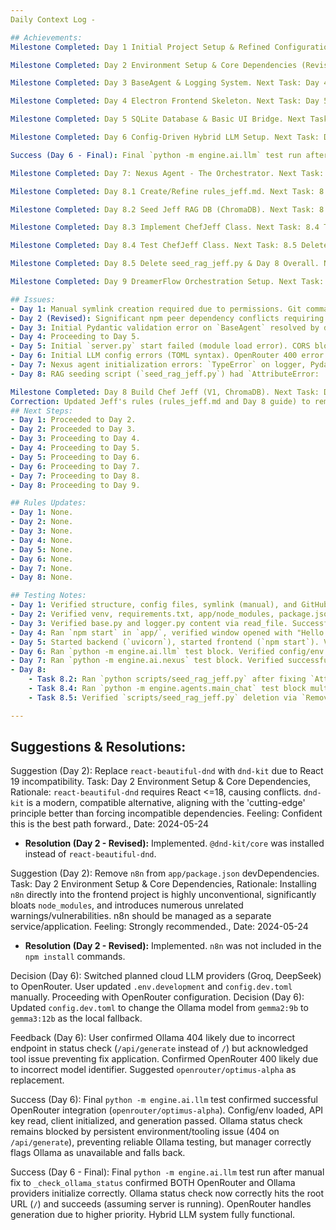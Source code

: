 ```yaml
---
Daily Context Log - 

## Achievements:
Milestone Completed: Day 1 Initial Project Setup & Refined Configuration. Next Task: Day 2 Environment Setup & Core Dependencies. Feeling: Foundation poured, blueprints look solid! Ready for tools. Date: 2024-05-24

Milestone Completed: Day 2 Environment Setup & Core Dependencies (Revised). Next Task: Day 3 BaseAgent & Logging System. Feeling: Finally resolved Day 2 dependency conflicts (DnD, ESLint). Ready to move forward definitively. Date: 2025-04-10

Milestone Completed: Day 3 BaseAgent & Logging System. Next Task: Day 4 Electron Frontend Skeleton. Feeling: Day 3 properly completed, tested, and approved. Rules adherence reinforced. Foundation feels solid. Date: 2025-04-10

Milestone Completed: Day 4 Electron Frontend Skeleton. Next Task: Day 5 SQLite Database & Basic UI Bridge. Feeling: Basic window is up! Seeing React render feels like progress. Ready for DB and bridge. Date: 2025-04-10

Milestone Completed: Day 5 SQLite Database & Basic UI Bridge. Next Task: Day 6 Config-Driven Hybrid LLM Setup. Feeling: Good progress, DB created and bridge works after fixing initial issues. Ready for core AI logic. Date: 2025-04-10

Milestone Completed: Day 6 Config-Driven Hybrid LLM Setup. Next Task: Day 7 Nexus Agent - The Orchestrator. Feeling: LLM system is operational! The manual fix for Ollama status check was necessary but successful. Ready for Nexus. Date: 2025-04-11

Success (Day 6 - Final): Final `python -m engine.ai.llm` test run after manual fix to `_check_ollama_status` confirmed BOTH OpenRouter and Ollama providers initialize correctly. Ollama status check now correctly hits the root URL (`/`) and succeeds (assuming server is running). OpenRouter handles generation due to higher priority. Hybrid LLM system fully functional.

Milestone Completed: Day 7: Nexus Agent - The Orchestrator. Next Task: Day 8 Build Chef Jeff (Main Chat Agent). Feeling: Satisfied after debugging Nexus init/LLM call issues. Ready for Jeff. Date: 2025-04-11

Milestone Completed: Day 8.1 Create/Refine rules_jeff.md. Next Task: 8.2 Seed Jeff RAG DB. Feeling: Confident Jeff's rules are well-defined now using Agent_Details.md. Date: 2025-04-11

Milestone Completed: Day 8.2 Seed Jeff RAG DB (ChromaDB). Next Task: 8.3 Implement Jeff Class. Feeling: Good progress, RAG DB seeded with ChromaDB after troubleshooting. Date: 2025-04-11

Milestone Completed: Day 8.3 Implement ChefJeff Class. Next Task: 8.4 Test Jeff Class. Feeling: Jeff class structure implemented, ready for testing. Date: 2025-04-11

Milestone Completed: Day 8.4 Test ChefJeff Class. Next Task: 8.5 Delete seed_rag_jeff.py. Feeling: Relieved! Jeff test passed after significant debugging: corrected BaseAgent `user_dir` validation (Optional[str]), fixed Pydantic field definition order/initialization for ChefJeff (`rules`, `llm`, RAG fields), aligned `step`/`run` signatures with BaseAgent, corrected `Memory.get_history` usage (removed `last_n`, fixed call in test block print), fixed `Message` instantiation (`role` vs `sender`), and corrected `LLM.generate` call format (message list vs prompt string). Test verified RAG init, rule loading, LLM call via OpenRouter, memory updates. Ready to clean up and move to Day 9. Date: 2025-04-11

Milestone Completed: Day 8.5 Delete seed_rag_jeff.py & Day 8 Overall. Next Task: Day 9.1 Define Bridge Requirements & Plan. Feeling: Day 8 complete. Jeff is functional, RAG seeded, code cleaned up. Ready to build the communication bridge for agent interaction. Date: 2025-04-11

Milestone Completed: Day 9 DreamerFlow Orchestration Setup. Next Task: Day 10 UI Shell: Tabs, Beginner Mode & Backend Listener. Feeling: Back on track! The conductor structure is in place. Date: 2024-07-28

## Issues:
- Day 1: Manual symlink creation required due to permissions. Git commands needed step-by-step execution initially.
- Day 2 (Revised): Significant npm peer dependency conflicts requiring `--legacy-peer-deps`. Incompatibility of `eslint-config-airbnb` with ESLint v9.
- Day 3: Initial Pydantic validation error on `BaseAgent` resolved by declaring field. Minor PowerShell errors during testing related to `| cat` piping, but Python scripts executed successfully.
- Day 4: Proceeding to Day 5.
- Day 5: Initial `server.py` start failed (module load error). CORS blocked initial fetch. `dreamer.db` not created initially due to missing instantiation. Electron Security Warning logged for later.
- Day 6: Initial LLM config errors (TOML syntax). OpenRouter 400 error due to incorrect model name. Persistent Ollama status check failure (404) due to external environment/tooling issue requiring manual code fix in `_check_ollama_status` (using `/` instead of `/api/generate`).
- Day 7: Nexus agent initialization errors: `TypeError` on logger, Pydantic `ValueError` (missing `llm`), `ValidationError` (incorrect `super().__init__` order), `AttributeError` (invalid `AgentState`), `TypeError` (LLM `generate` args).
- Day 8: RAG seeding script (`seed_rag_jeff.py`) had `AttributeError: 'Client' object has no attribute 'persist'`. ChefJeff testing (`main_chat.py` test block) involved multiple errors: Pydantic `ValidationError` (`user_dir` type `str` vs `Optional[str]`), Pydantic `ValueError` (field assignment order for `rules`, `llm`, etc.), `BaseAgent` signature mismatches (`step`, `run`), `AttributeError` (`Memory.get_formatted_history`), `TypeError` (`Memory.get_history` kwargs), `AttributeError` (`ChefJeff` missing `llm`), Pydantic `ValidationError` (`Message` missing `role`), final `AttributeError` in test block print statement (`get_formatted_history`).

Milestone Completed: Day 8 Build Chef Jeff (V1, ChromaDB). Next Task: Day 9 Agent Communication Bridge. Feeling: Jeff is fully functional, RAG/Rules/LLM all integrated, test block passes. Ready for agent-to-agent comms. Date: 2025-04-11
Correction: Updated Jeff's rules (rules_jeff.md and Day 8 guide) to remove all references to ragstack and clarify ChromaDB/embedding model usage. All documentation and code are now consistent. Date: 2025-04-11
## Next Steps:
- Day 1: Proceeded to Day 2.
- Day 2: Proceeded to Day 3.
- Day 3: Proceeding to Day 4.
- Day 4: Proceeding to Day 5.
- Day 5: Proceeding to Day 6.
- Day 6: Proceeding to Day 7.
- Day 7: Proceeding to Day 8.
- Day 8: Proceeding to Day 9.

## Rules Updates:
- Day 1: None.
- Day 2: None.
- Day 3: None.
- Day 4: None.
- Day 5: None.
- Day 6: None.
- Day 7: None.
- Day 8: None.

## Testing Notes:
- Day 1: Verified structure, config files, symlink (manual), and GitHub commit.
- Day 2: Verified venv, requirements.txt, app/node_modules, package.json/lock, eslint.config.mjs. Confirmed n8n exclusion. Manual Git commit needed due to earlier failed installs.
- Day 3: Verified base.py and logger.py content via read_file. Successfully executed `python -m engine.core.logger` and `python -m engine.agents.base` test blocks.
- Day 4: Ran `npm start` in `app/`, verified window opened with "Hello from DreamerAI!" message. Checked DevTools console for preload message and errors (none found). Closed app.
- Day 5: Started backend (`uvicorn`), started frontend (`npm start`). Verified backend connection message in UI and DevTools console. Verified `dreamer.db` file creation. Stopped both processes.
- Day 6: Ran `python -m engine.ai.llm` test block. Verified config/env loading, API key detection, client initialization (OpenRouter). Ollama status initially failed (404), manually fixed `_check_ollama_status` in code and re-ran test block, confirming successful status check for Ollama and successful generation via OpenRouter.
- Day 7: Ran `python -m engine.ai.nexus` test block. Verified successful initialization and basic LLM call (via OpenRouter) after resolving multiple initialization/Pydantic/LLM call errors.
- Day 8:
    - Task 8.2: Ran `python scripts/seed_rag_jeff.py` after fixing `AttributeError`, verified successful seeding and `data/rag_dbs/rag_jeff` directory creation/population.
    - Task 8.4: Ran `python -m engine.agents.main_chat` test block multiple times. Verified RAG init, rule loading, successful LLM call (OpenRouter), memory updates, and final response print after resolving numerous Pydantic, signature, `AttributeError`, `TypeError`, and `Message` instantiation issues.
    - Task 8.5: Verified `scripts/seed_rag_jeff.py` deletion via `Remove-Item` success.

---
```


## Suggestions & Resolutions:

Suggestion (Day 2): Replace `react-beautiful-dnd` with `dnd-kit` due to React 19 incompatibility. Task: Day 2 Environment Setup & Core Dependencies, Rationale: `react-beautiful-dnd` requires React <=18, causing conflicts. `dnd-kit` is a modern, compatible alternative, aligning with the 'cutting-edge' principle better than forcing incompatible dependencies. Feeling: Confident this is the best path forward., Date: 2024-05-24
*   **Resolution (Day 2 - Revised):** Implemented. `@dnd-kit/core` was installed instead of `react-beautiful-dnd`.

Suggestion (Day 2): Remove `n8n` from `app/package.json` devDependencies. Task: Day 2 Environment Setup & Core Dependencies, Rationale: Installing `n8n` directly into the frontend project is highly unconventional, significantly bloats `node_modules`, and introduces numerous unrelated warnings/vulnerabilities. n8n should be managed as a separate service/application. Feeling: Strongly recommended., Date: 2024-05-24
*   **Resolution (Day 2 - Revised):** Implemented. `n8n` was not included in the `npm install` commands.

Decision (Day 6): Switched planned cloud LLM providers (Groq, DeepSeek) to OpenRouter. User updated `.env.development` and `config.dev.toml` manually. Proceeding with OpenRouter configuration.
Decision (Day 6): Updated `config.dev.toml` to change the Ollama model from `gemma2:9b` to `gemma3:12b` as the local fallback.

Feedback (Day 6): User confirmed Ollama 404 likely due to incorrect endpoint in status check (`/api/generate` instead of `/`) but acknowledged tool issue preventing fix application. Confirmed OpenRouter 400 likely due to incorrect model identifier. Suggested `openrouter/optimus-alpha` as replacement.

Success (Day 6): Final `python -m engine.ai.llm` test confirmed successful OpenRouter integration (`openrouter/optimus-alpha`). Config/env loaded, API key read, client initialized, and generation passed. Ollama status check remains blocked by persistent environment/tooling issue (404 on `/api/generate`), preventing reliable Ollama testing, but manager correctly flags Ollama as unavailable and falls back.

Success (Day 6 - Final): Final `python -m engine.ai.llm` test run after manual fix to `_check_ollama_status` confirmed BOTH OpenRouter and Ollama providers initialize correctly. Ollama status check now correctly hits the root URL (`/`) and succeeds (assuming server is running). OpenRouter handles generation due to higher priority. Hybrid LLM system fully functional.